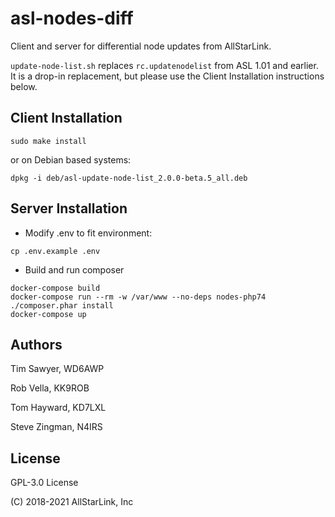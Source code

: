 # asl-nodes-diff

Client and server for differential node updates from AllStarLink.

`update-node-list.sh` replaces `rc.updatenodelist` from ASL 1.01 and earlier. It is a drop-in replacement, but please use the Client Installation instructions below.

## Client Installation
```sudo make install```

or on Debian based systems:

```dpkg -i deb/asl-update-node-list_2.0.0-beta.5_all.deb```

## Server Installation
* Modify .env to fit environment: 
```
cp .env.example .env
```
* Build and run composer
```
docker-compose build
docker-compose run --rm -w /var/www --no-deps nodes-php74 ./composer.phar install
docker-compose up
```

## Authors
Tim Sawyer, WD6AWP

Rob Vella, KK9ROB

Tom Hayward, KD7LXL

Steve Zingman, N4IRS

## License
GPL-3.0 License

(C) 2018-2021 AllStarLink, Inc
